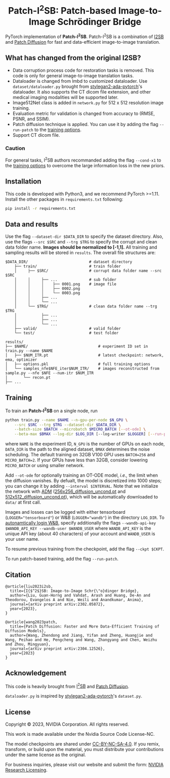 <h1 align="center"> Patch-I<sup>2</sup>SB: Patch-based Image-to-Image Schrödinger Bridge </h1>

PyTorch implementation of **Patch-I<sup>2</sup>SB**. Patch-I<sup>2</sup>SB is a combination of [I2SB](https://github.com/NVlabs/I2SB) and [Patch Diffusion](https://github.com/Zhendong-Wang/Patch-Diffusion) for fast and data-efficient image-to-image translation.

## What has changed from the original I2SB?

* Data corruption process code for restoration tasks is removed. This code is only for general image-to-image translation tasks.
* Dataloader is changed from lmbd to customized dataloader. Use `dataset/dataloader.py` brought from [stylegan2-ada-pytorch](https://github.com/NVlabs/stylegan2-ada-pytorch)'s dataloader. It also supports the CT dicom file extension, and other medical imaging modalities will be supported later.
* Image512Net class is added in `network.py` for 512 x 512 resolution image training.
* Evaluation metric for validation is changed from accuracy to (RMSE, PSNR, and SSIM).
* Patch diffusion technique is applied. You can use it by adding the flag `--run-patch` to the [training options](https://github.com/cychoi97/Patch-I2SB#training).
* Support CT dicom file.

### Caution

For general tasks, I<sup>2</sup>SB authors recommanded adding the flag `--cond-x1` to the [training options](https://github.com/NVlabs/I2SB#training) to overcome the large information loss in the new priors.


## Installation

This code is developed with Python3, and we recommend PyTorch >=1.11.
Install the other packages in `requirements.txt` following:
```bash
pip install -r requirements.txt
```


## Data and results

Use the flag `--dataset-dir $DATA_DIR` to specify the dataset directory. Also, use the flags `--src $SRC` and `--trg $TRG` to specify the corrupt and clean data folder name. **Images should be normalized to [-1,1].** All training and sampling results will be stored in `results`. The overall file structures are:
```text
$DATA_DIR/                           # dataset directory
    ├── train/                       # train folder
    │     ├── $SRC/                  # corrupt data folder name --src $SRC
    │     │     ├── ...              # sub folder
    │     │     │    ├── 0001.png    # image file
    │     │     │    ├── 0002.png
    │     │     │    └── 0003.png
    │     │     ├── ...
    │     │     └── ...
    │     └── $TRG/                  # clean data folder name --trg $TRG
    │           ├── ...
    │           ├── ...
    │           └── ...
    ├── valid/                       # valid folder
    └── test/                        # test folder

results/
├── $NAME/                               # experiment ID set in train.py --name $NAME
│   ├── $NUM_ITR.pt                      # latest checkpoint: network, ema, optimizer
│   ├── options.pkl                      # full training options
│   └── samples_nfe$NFE_iter$NUM_ITR/    # images reconstructed from sample.py --nfe $NFE --num-itr $NUM_ITR
│       └── recon.pt
├── ...
```


## Training

To train an **Patch-I<sup>2</sup>SB** on a single node, run
```bash
python train.py --name $NAME --n-gpu-per-node $N_GPU \
    --src $SRC --trg $TRG --dataset-dir $DATA_DIR \
    --batch-size $BATCH --microbatch $MICRO_BATCH [--ot-ode] \
    --beta-max $BMAX --log-dir $LOG_DIR [--log-writer $LOGGER] [--run-patch]
```
where `NAME` is the experiment ID, `N_GPU` is the number of GPUs on each node, `DATA_DIR` is the path to the aligned dataset, `BMAX` determines the noise scheduling. The default training on 32GB V100 GPU uses `BATCH=256` and `MICRO_BATCH=2`. If your GPUs have less than 32GB, consider lowering `MICRO_BATCH` or using smaller network.

Add `--ot-ode` for optionally training an OT-ODE model, _i.e.,_ the limit when the diffusion vanishes. By defualt, the model is discretized into 1000 steps; you can change it by adding `--interval $INTERVAL`.
Note that we initialize the network with [ADM](https://github.com/openai/guided-diffusion) ([256x256_diffusion_uncond.pt](https://openaipublic.blob.core.windows.net/diffusion/jul-2021/256x256_diffusion_uncond.pt) and [512x512_diffusion_uncond.pt](https://openaipublic.blob.core.windows.net/diffusion/jul-2021/512x512_diffusion.pt)), which will be automatically downloaded to `data/` at first call.

Images and losses can be logged with either tensorboard (`LOGGER="tensorboard"`) or W&B (`LOGGER="wandb"`) in the directory `LOG_DIR`. To [autonamtically login W&B](https://docs.wandb.ai/quickstart#set-up-wb), specify additionally the flags `--wandb-api-key $WANDB_API_KEY --wandb-user $WANDB_USER` where `WANDB_API_KEY` is the unique API key (about 40 characters) of your account and `WANDB_USER` is your user name.

To resume previous training from the checkpoint, add the flag `--ckpt $CKPT`.

To run patch-based training, add the flag `--run-patch`.


## Citation

```
@article{liu2023i2sb,
  title={I{$^2$}SB: Image-to-Image Schr{\"o}dinger Bridge},
  author={Liu, Guan-Horng and Vahdat, Arash and Huang, De-An and Theodorou, Evangelos A and Nie, Weili and Anandkumar, Anima},
  journal={arXiv preprint arXiv:2302.05872},
  year={2023},
}

@article{wang2023patch,
  title={Patch Diffusion: Faster and More Data-Efficient Training of Diffusion Models},
  author={Wang, Zhendong and Jiang, Yifan and Zheng, Huangjie and Wang, Peihao and He, Pengcheng and Wang, Zhangyang and Chen, Weizhu and Zhou, Mingyuan},
  journal={arXiv preprint arXiv:2304.12526},
  year={2023}
}
```

## Acknowledgement

This code is heavily brought from [I<sup>2</sup>SB](https://github.com/NVlabs/I2SB) and [Patch Diffusion](https://github.com/Zhendong-Wang/Patch-Diffusion).

`dataloader.py` is inspired by [stylegan2-ada-pytorch](https://github.com/NVlabs/stylegan2-ada-pytorch)'s `dataset.py`.


## License
Copyright © 2023, NVIDIA Corporation. All rights reserved.

This work is made available under the Nvidia Source Code License-NC.

The model checkpoints are shared under [CC-BY-NC-SA-4.0](https://creativecommons.org/licenses/by-nc-sa/4.0/legalcode). If you remix, transform, or build upon the material, you must distribute your contributions under the same license as the original.

For business inquiries, please visit our website and submit the form: [NVIDIA Research Licensing](https://www.nvidia.com/en-us/research/inquiries/).
